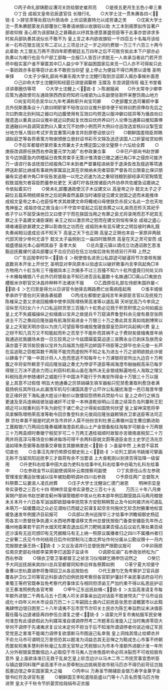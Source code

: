 <!-- { "loadSidebar": true } -->
　　○丙子命礼部铸勘议漕河关防给御史崔邦亮　　○是夜五更月生五色小晕三重
　　○丁丑  成祖文皇帝忌辰遣官往  长陵行礼
　　○大学士沈一贯朱赓各四＜锍-釒＞辞甘肃等处叙功升荫诰命  上优诏褒嘉特允以成劳谦之羙
　　○戊寅大学士沈一贯朱赓题蒙发兵部覆张仁等奏请纳银以收旗较以助  大工本到阁票拟传旨著户部收仰揆  圣心原为该部缺乏之甚藉此以纾其急德意甚盛但臣等于此事亦尝讲求多时矣兵部执奏其说似长不敢不为  皇上言之本内欲收旗较一千四百五十名每月该给米一石布花银五钱又布二疋以上三项总计之一岁之间约费银一万三千六百三十两今此辈助  大工银五万两不须四年即费朝廷五万四年之后不可胜穷矣此本下户部亦必执奏以为难行也且今户部工部每一佥报□人皆百计求脱无一人肯承当者此门若开京师中殷实富户谁不窜匿其中□人益少中下家益困国家后来觅一□人亦不可得矣只此一事妨政亦多臣等窃计此本不敢担当仰望  皇上停止为便兹不得已两票以请惟  圣明审择
　　○太子少保礼部尚书兼东阁大学士沈鲤行取到京诏即入阁办事候补面恩
　　○己卯命大学士沈鲤同知经筵日讲提调纂修  玉牒及  东宫讲筵侍班  福王书堂看详讲章圈仿等项
　　○大学士沈鲤上＜锍-釒＞陈谢报闻　　○升太常寺少卿李应策为通政使司左通政狭西西安府知府马维驷为山东副使驻劄怀来整饬南山地方
　　○尚宝司司丞吴华以九年考满称职升尚宝司卿
　　○吏部覆文选司署郎中事员外倪斯蕙条议十八款曰明职掌不轻改议曰议推升部寺便于轮转曰酌资俸存先后之次曰酌南北别利钝之器曰均边腹使用有互效曰均劳逸以服冲僻曰拔异等为循良劝曰搜遗逸以重真淡曰议推补就近曰酌起复优改曰优终养曰行人论俸当通筭曰推知筭俸宜通融曰州县调简宜酌曰入粟太冗不妨停小例而开大例曰仓巡改选宜核曰议掣签宜分地方惬人情曰考试岁贡宜重策问身言并刻原卷诏依议行　　○朝鲜国差陪臣郑赐湖赵庭芝等各赍表笺方物谢颁册立册封诏书彩币文锦及送还该国人口折宴给赏如例
　　○予后军都督府掌府事太师兼太子太傅定国公徐文璧祭十六坛给全葬
　　○庚辰改调原任狭西右参政董元学为湖广右参政兼佥事
　　○辛巳户部尚书赵世卿言今边饷匮急内供稽延日夜焦劳束手无策计惟清查已徵之逋已角□羊之侵庶可接济万一请咨行各该抚按已经报角□羊未到者严督兼程进纳至于退涣告改及擅逃等项通押送赴部比纳或有事故拘家属监比其在京候纳未完者容臣严督各司立限查比保识朋骗有实迹者许角□羊役告发追赔一以完之迟速为法之重轻钱粮到部经承司官狥情宽假致滋拖欠者容臣酌量参处更乞  天语叮咛各抚按诸臣内外协恭共佐缓急诏嘉纳之令依拟着实行
　　○癸未礼部覆通政使沉子木议建文以  高皇帝之孙  懿文太子之子嗣位五载系明统顺易世之后祀典杳然盖繇当时诸臣徒见建文逊国之迹而未能推体  成祖文皇帝之本心也臣恒考求其故建文命将輙戒曰毋使朕负杀叔父名此一念也天地鬼神鉴之  成祖亦信之故当金川不守宫中变起之后犹丧葬之以礼矣而忍殄灭其祀乎练子宁以不屈受诛他日又曰使子宁而在朕固当用之有罪之臣尤将录用而忍不祀其无罪之主乎盖建文诸臣谋削  亲王之权以激京师之怒而在建文则恒有保全  成祖之盛心靖难诸臣欲甚建文之罪以彰南伐之功而在  成祖则未有显斥建文之明旨彼时典礼既失奏闻相沿遂成忌讳不知天下  高皇之天下也正朔  高皇之正朔也本自一家原非两敌代邸天授少帝何尤请于  懿文太子庙侧别立一庙四时致祭庶  高皇在天之灵可安而  成祖盛德益光本心益明其益于  圣孝大矣
　　○总兵童元镇以谪戍立功遇诏赦乞恩准豁巡抚戴燿代请兵部覆议不合应仍旧在伍立功俟后效有劳绩另行开释  上然之
　　○广东巡按李时华＜锍-釒＞税使借名进贡公私踪迹可疑谨将节次查核有据底数另本开坐上开伏乞  圣明显对李凤原本以验虚实以破奸欺事内言李凤起角□羊方物用六十舡当有三千擡据凤本三次揭多不过三百擡不知六十舡所盛竟归何处又四十木桶每桶银八千此外仍将银易金不知已进否且私蓄数十名姝通□□奥山□夷放白艚贩米诈职官交沐昌祚种种不法诸状不报
　　○乙酉原任礼部左侍郎朱国祚屡＜锍-釒＞乞归至是得允以日讲官令驰驿去赐路费纻丝需病痊起用
　　○淮丰城侯李承祚宁晋伯刘天锡各袭祖爵　　○丙戌左都御史温纯言年来部臣言官以及抚按力陈榷采之患又求收回极横中使李凤陈增杨荣高淮等以遏乱萌  天听犹高乃今李凤之淫纵至污妇女六十六口私运财货至三百擡六十舡势必见戮于积苦积恨之众何如威出  皇上尤不失威福操纵之权缅酋以宝井之故提兵千万窥滇界鲁登科余元俊有悬空张网进五千万之奏阎应隆张嶷有航海贸易进金十万银三十万之奏此其言真如戏剧博笑以  皇上之天聪天明亦信以为庶几可望臣等惊魂摇曳寝食靡皇恐异时兵起祸兴费  皇上之财不知几百万又不知能起而朴之否至于不能朴而其祸不止于费财矣彼缅夷昔年纳我逋逃扰我疆场未尝一日忘狡焉之计今兹蹂躏蛮莫迫逐三宣腾永业已剥床及肤而全滇亦震于其邻矣狡酋以宝井为兵端其为擅开边衅固不待臣等之辞毕也余元俊一长芦在监追赃之窃棍耳数千两赃不能完而虚掜所不知之名为进五十万之说明欲脱此诈彼以肆毒于广陵一中其计将人人危而思逃不知每年七十万课银将安所出九边百十万枵腹之卒将安所赖至于阎应隆张嶷之奏尤为悖谬不道臣等闻海澄市舶抽税高采已每岁得银三万决不遗余力而让利窃科机易山虽在海外决无金银成斛遍地任人淘取之理又料税珰恶弁参随诸奸之威能行于中国决不能行于外夷安所得金十万银三十万以报  皇上其意不过假借  明旨大弛通番之厉禁硝磺生铁军器船只犯禁愈重取利愈饶者满载扬帆任其所往从此漏洩军机勾引诸国其患宁止吓诈公私骚扰海澄一邑已哉昔年倭变正缘奸民下海私通大姓设计勒价以致倭奴怨偾称兵焚劫今以  皇上之命行之祸当更速及至兵连祸结彼张嶷诸奸不过曾一本林道乾徐明山汪直之续耳负岛列寨称王犯顺近可以规重利后不失为尉佗于诸亡命之计得矣如国势何伏望  皇上留神深思将李凤拿解陈增杨荣高淮等勒令回京鲁登科余元俊阎应隆张嶷敕锦衣卫拿送臣等法司正罪  宗社幸甚不报是时武弁及市井奸人莫不纷纷言利杜景云奏徽州监生曹应鹏进助工葺殿银六万两阎应隆奏福建海澄县机易山土产金银备船往淘每岁可献金十万两银三十万两袁顺时奏徽宁税契岁可二十万两王遇桂祖顺时故智亦言徵南直税契二十万两并将高淳马等场变价解进每场可得千余两科臣姚文蔚等道臣金忠士史学迁汤兆京温如璋朱吾弼等各随事交章极言其酿祸害民＜锍-釒＞虽留中然  上未尝不容其切直也
　　○佥事汪先岸仍带原任御史衔上＜锍-釒＞论列工部尚书姚维可擘画无称不当留凤阳巡抚李三才肩荷有余不当罢请  上大奋乾刚以别贤否得旨降一级留用
　　○升吏科右给事中田大益为吏科左给事中礼科右给事中白瑜为礼科左给事中
　　○左参政金节以前副使调简补云南按察司副使
　　○丁亥原任山东左参政管理淮安漕运张惟诚以往年被劾勘明调补四川右参政
　　○予原任两广总督陈大科祭葬二坛妻淑人凌氏祔葬
　　○戊子大学士沈鲤诣仁德门谢恩
　　明神宗显皇帝实录卷之三百七十四
明神宗显皇帝实录卷之三百七十五
　　万历三十年八月庚寅朔户部尚书赵世卿言蓟州等镇管粮郎中胥从化称本部年例后期营路兵马两月粮银未关本月十六日各军汹汹即欲鼓噪幸抚院多方安慰稍稍暂止及今如何接济尚可遏乱未萌万一延缓蠢动之众必见谓绐已而疑之前谋复起空言何施伏乞轸念肘腋重地权宜缓急速发年例援济目前报可
　　○兵部以贵州巡按毕三才给事中洪瞻祖御史杨廷筠各言川贵督抚争执遵义水西地界覆请移文贵州总督抚按衙门备查安疆臣先年所占播州地委果若干前开水烟天旺果否退出后开刀靶桃溪果否侵占后议岩孔等处果否续还沙溪有无巡司颁印有无凭据粮马有无上纳一照原议属播者归之四川不属播州者归之安奢二氏见今作何结局日后作何禁制乌江南北界址作何分属从公勘议限十一月内完报御史康丕扬＜锍-釒＞又议及请并行总督抚按严限勘议报可
　　○辛卯荫原任南京吏部右侍郎李棠男李灯送国子监读书
　　○调原任湖广右参政张桥松为广西右参政
　　○锦衣卫管卫事都督王之祯言习仪喧肆乞赐申饬诏然之
　　○癸巳予大同巡抚胡来宾四川总兵官都督同知李应祥各祭葬如例
　　○革宁夏大坝堡守备曹以忠杭嘉湖参将鲁璋回卫从各巡按劾也
　　○代王鼐匀乞免考察护卫官兵部覆各护卫仪卫司等官近科臣请仍旧例抚按考察但各官职护藩封不亲民事该府自可约束蜀王等府官既奉旨免考察代府事体实与相同但须谕王严加约束不得以私恩庇护诏览王奏准照例免各官考察
　　○甲午辽东巡抚赵楫＜锍-釒＞太监高淮请复市每年额外进银二千两名马五十匹夷人叩关讲事亲出边对话臣不胜骇愕夫广宁马市设自成化十四年义州木市设自万历二十三年嗣因土酋内讧前抚臣张思忠请概罢市以此黠夷肆悖边氓日困至二十八年请夷不忘市赏节次叩关士民亦为陈乞奉旨酌议未决值臣履任履与边道诸臣再四参伍佥谓复之便＜锍-釒＞请蒙允开复市夷帖服军民安堵何淮忽有此请欲假此为利媒耳淮自谓调停然考二市题革后淮旋入辽当时夷虏零窃大举何不调停于先诸夷求复议论未定何不担当于后不知淮所谓调停者何说近缘辽军民受党恶之害淮不能竭力调停复欲垄断马市图逞己私幸我  皇上洞烛其情止给蟒衣并不俞允马市可谓明见万里但恐其以题准为词益恣其无忌惮之为黠戎生心市事不终朝而罢矣矧夷多慧利析秋毫辽左原无官帑止凭税银以为市本今淮额外进献计淮一年所入分外税银奚啻数倍边人必取偿于市马夷人岂肯俛首听命必将决裂而不可收拾脱有意外  皇上虽欲诛准已无救于乱矣乞皇上轸念边计以马木二市二市抚赏事宜悉听臣与镇边督同料理严谕高淮不许从旁牵制出边挑祸至收市税马匹亦不得仍前苛征岂独孤塞边氓之幸实国家莫大之福
　　○丙申以  万寿圣节赐辅臣金银万寿字金篆字金银书红符及讲官有差
　　○朝鲜国王李昖遣陪臣盛以门等十八员名赍笺马匹方物进贺  皇太子千秋令节折晏赏给叚绢布疋衣服
